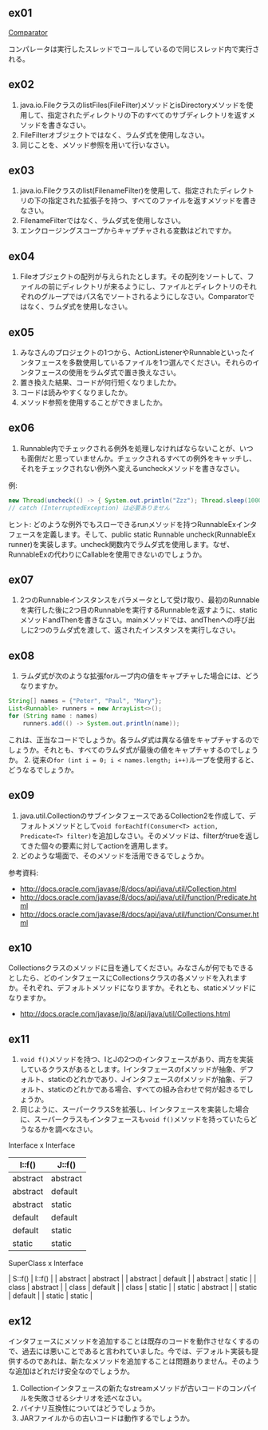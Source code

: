 ## ex01

[Comparator<T>](http://docs.oracle.com/javase/jp/8/api/java/util/Comparator.html)

コンパレータは実行したスレッドでコールしているので同じスレッド内で実行される。

## ex02

1. java.io.FileクラスのlistFiles(FileFilter)メソッドとisDirectoryメソッドを使用して、指定されたディレクトリの下のすべてのサブディレクトリを返すメソッドを書きなさい。
2. FileFilterオブジェクトではなく、ラムダ式を使用しなさい。
3. 同じことを、メソッド参照を用いて行いなさい。

## ex03

1. java.io.Fileクラスのlist(FilenameFilter)を使用して、指定されたディレクトリの下の指定された拡張子を持つ、すべてのファイルを返すメソッドを書きなさい。
2. FilenameFilterではなく、ラムダ式を使用しなさい。
3. エンクロージングスコープからキャプチャされる変数はどれですか。

## ex04

1. Fileオブジェクトの配列が与えられたとします。その配列をソートして、ファイルの前にディレクトリが来るようにし、ファイルとディレクトリのそれぞれのグループではパス名でソートされるようにしなさい。Comparatorではなく、ラムダ式を使用しなさい。

## ex05

1. みなさんのプロジェクトの1つから、ActionListenerやRunnableといったインタフェースを多数使用しているファイルを1つ選んでください。それらのインタフェースの使用をラムダ式で置き換えなさい。
2. 置き換えた結果、コードが何行短くなりましたか。
3. コードは読みやすくなりましたか。
4. メソッド参照を使用することができましたか。

## ex06

1. Runnable内でチェックされる例外を処理しなければならないことが、いつも面倒だと思っていませんか。チェックされるすべての例外をキャッチし、それをチェックされない例外へ変えるuncheckメソッドを書きなさい。

例:

```java
new Thread(uncheck(() -> { System.out.println("Zzz"); Thread.sleep(1000); })).start();
// catch (InterruptedException) は必要ありません
```

ヒント: どのような例外でもスローできるrunメソッドを持つRunnableExインタフェースを定義します。そして、public static Runnable uncheck(RunnableEx runner)を実装します。uncheck関数内でラムダ式を使用します。なぜ、RunnableExの代わりにCallable<Void>を使用できないのでしょうか。

## ex07

1. 2つのRunnableインスタンスをパラメータとして受け取り、最初のRunnableを実行した後に2つ目のRunnableを実行するRunnableを返すように、staticメソッドandThenを書きなさい。mainメソッドでは、andThenへの呼び出しに2つのラムダ式を渡して、返されたインスタンスを実行しなさい。

## ex08

1. ラムダ式が次のような拡張forループ内の値をキャプチャした場合には、どうなりますか。

```java
String[] names = {"Peter", "Paul", "Mary"};
List<Runnable> runners = new ArrayList<>();
for (String name : names)
    runners.add(() -> System.out.println(name));
```

これは、正当なコードでしょうか。各ラムダ式は異なる値をキャプチャするのでしょうか。それとも、すべてのラムダ式が最後の値をキャプチャするのでしょうか。
2. 従来の`for (int i = 0; i < names.length; i++)`ループを使用すると、どうなるでしょうか。

## ex09

1. java.util.CollectionのサブインタフェースであるCollection2を作成して、デフォルトメソッドとして`void forEachIf(Consumer<T> action, Predicate<T> filter)`を追加しなさい。そのメソッドは、filterがtrueを返してきた個々の要素に対してactionを適用します。
2. どのような場面で、そのメソッドを活用できるでしょうか。

参考資料:

* http://docs.oracle.com/javase/8/docs/api/java/util/Collection.html
* http://docs.oracle.com/javase/8/docs/api/java/util/function/Predicate.html
* http://docs.oracle.com/javase/8/docs/api/java/util/function/Consumer.html

## ex10

Collectionsクラスのメソッドに目を通してください。みなさんが何でもできるとしたら、どのインタフェースにCollectionsクラスの各メソッドを入れますか。それぞれ、デフォルトメソッドになりますか。それとも、staticメソッドになりますか。

* http://docs.oracle.com/javase/jp/8/api/java/util/Collections.html

## ex11

1. `void f()`メソッドを持つ、IとJの2つのインタフェースがあり、両方を実装しているクラスがあるとします。Iインタフェースのfメソッドが抽象、デフォルト、staticのどれかであり、Jインタフェースのfメソッドが抽象、デフォルト、staticのどれかである場合、すべての組み合わせで何が起きるでしょうか。
2. 同じように、スーパークラスSを拡張し、Iインタフェースを実装した場合に、スーパークラスもインタフェースも`void f()`メソッドを持っていたらどうなるかを調べなさい。

Interface x Interface

| I::f()   | J::f()   |
| -------- | -------- |
| abstract | abstract |
| abstract | default  |
| abstract | static   |
| default  | default  |
| default  | static   |
| static   | static   |

SuperClass x Interface

| S::f()   | I::f()   |
| abstract | abstract |
| abstract | default  |
| abstract | static   |
| class    | abstract |
| class    | default  |
| class    | static   |
| static   | abstract |
| static   | default  |
| static   | static   |

## ex12

インタフェースにメソッドを追加することは既存のコードを動作させなくするので、過去には悪いことであると言われていました。今では、デフォルト実装も提供するのであれは、新たなメソッドを追加することは問題ありません。そのような追加はどれだけ安全なのでしょうか。

1. Collectionインタフェースの新たなstreamメソッドが古いコードのコンパイルを失敗させるシナリオを述べなさい。
2. バイナリ互換性についてはどうでしょうか。
3. JARファイルからの古いコードは動作するでしょうか。


